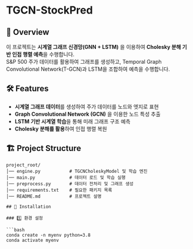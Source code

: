 # TGCN-StockPred

## 📌 Overview
이 프로젝트는 **시계열 그래프 신경망(GNN + LSTM)** 을 이용하여 **Cholesky 분해 기반 인접 행렬 예측**을 수행합니다.  
S&P 500 주가 데이터를 활용하여 그래프를 생성하고, Temporal Graph Convolutional Network(T-GCN)과 LSTM을 조합하여 예측을 수행합니다.

## 🛠 Features
- **시계열 그래프 데이터**를 생성하여 주가 데이터를 노드와 엣지로 표현
- **Graph Convolutional Network (GCN)** 을 이용한 노드 특성 추출
- **LSTM 기반 시계열 학습**을 통해 미래 그래프 구조 예측
- **Cholesky 분해를 활용**하여 인접 행렬 복원
  
## 🏗️ Project Structure
```plaintext
project_root/
│── engine.py           # TGCNCholeskyModel 및 학습 엔진
│── main.py             # 데이터 로드 및 학습 실행
│── preprocess.py       # 데이터 전처리 및 그래프 생성
│── requirements.txt    # 필요한 패키지 목록
│── README.md           # 프로젝트 설명

## 🔧 Installation

### 1️⃣ 환경 설정

```bash
conda create -n myenv python=3.8
conda activate myenv
